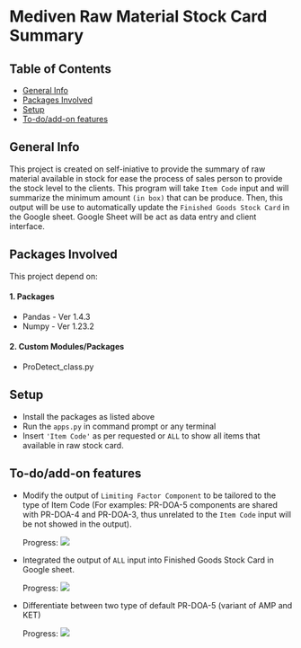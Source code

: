 

# Mediven Raw Material Stock Card Summary


## Table of Contents
* [General Info](#General-Info)
* [Packages Involved](#Packages-Involved)
* [Setup](#Setup)
* [To-do/add-on features](#To-do/add-on-features)


## General Info

This project is created on self-iniative to provide the summary of raw material available in stock for ease the process of sales person to provide the stock level to the clients. This program will take ```Item Code``` input and will summarize the minimum amount ```(in box)``` that can be produce. Then, this output will be use to automatically update the ```Finished Goods Stock Card``` in the Google sheet. Google Sheet will be act as data entry and client interface.


## Packages Involved

This project depend on:

#### 1. Packages

* Pandas - Ver 1.4.3
* Numpy - Ver 1.23.2

#### 2. Custom Modules/Packages

* ProDetect_class.py


## Setup    

* Install the packages as listed above
* Run the ```apps.py``` in command prompt or any terminal
* Insert ```'Item Code'``` as per requested or ```ALL``` to show all items that available in raw stock card.


## To-do/add-on features

* Modify the output of ```Limiting Factor Component``` to be tailored to the type of Item Code (For examples: PR-DOA-5 components are shared with PR-DOA-4 and PR-DOA-3, thus unrelated to the ```Item Code``` input will be not showed in the output).

    <label for="file">Progress:  </label> ![](https://geps.dev/progress/80)

* Integrated the output of ```ALL``` input into Finished Goods Stock Card in Google sheet.

    <label for="file">Progress:  </label> ![](https://geps.dev/progress/95)

* Differentiate between two type of default PR-DOA-5 (variant of AMP and KET)

    <label for="file">Progress:  </label> ![](https://geps.dev/progress/0)